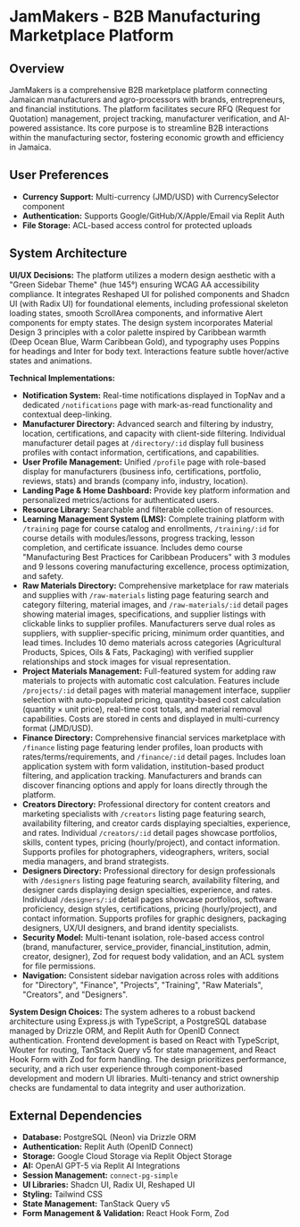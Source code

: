# JamMakers - B2B Manufacturing Marketplace Platform

## Overview

JamMakers is a comprehensive B2B marketplace platform connecting Jamaican manufacturers and agro-processors with brands, entrepreneurs, and financial institutions. The platform facilitates secure RFQ (Request for Quotation) management, project tracking, manufacturer verification, and AI-powered assistance. Its core purpose is to streamline B2B interactions within the manufacturing sector, fostering economic growth and efficiency in Jamaica.

## User Preferences

- **Currency Support:** Multi-currency (JMD/USD) with CurrencySelector component
- **Authentication:** Supports Google/GitHub/X/Apple/Email via Replit Auth
- **File Storage:** ACL-based access control for protected uploads

## System Architecture

**UI/UX Decisions:**
The platform utilizes a modern design aesthetic with a "Green Sidebar Theme" (hue 145°) ensuring WCAG AA accessibility compliance. It integrates Reshaped UI for polished components and Shadcn UI (with Radix UI) for foundational elements, including professional skeleton loading states, smooth ScrollArea components, and informative Alert components for empty states. The design system incorporates Material Design 3 principles with a color palette inspired by Caribbean warmth (Deep Ocean Blue, Warm Caribbean Gold), and typography uses Poppins for headings and Inter for body text. Interactions feature subtle hover/active states and animations.

**Technical Implementations:**
- **Notification System:** Real-time notifications displayed in TopNav and a dedicated `/notifications` page with mark-as-read functionality and contextual deep-linking.
- **Manufacturer Directory:** Advanced search and filtering by industry, location, certifications, and capacity with client-side filtering. Individual manufacturer detail pages at `/directory/:id` display full business profiles with contact information, certifications, and capabilities.
- **User Profile Management:** Unified `/profile` page with role-based display for manufacturers (business info, certifications, portfolio, reviews, stats) and brands (company info, industry, location).
- **Landing Page & Home Dashboard:** Provide key platform information and personalized metrics/actions for authenticated users.
- **Resource Library:** Searchable and filterable collection of resources.
- **Learning Management System (LMS):** Complete training platform with `/training` page for course catalog and enrollments, `/training/:id` for course details with modules/lessons, progress tracking, lesson completion, and certificate issuance. Includes demo course "Manufacturing Best Practices for Caribbean Producers" with 3 modules and 9 lessons covering manufacturing excellence, process optimization, and safety.
- **Raw Materials Directory:** Comprehensive marketplace for raw materials and supplies with `/raw-materials` listing page featuring search and category filtering, material images, and `/raw-materials/:id` detail pages showing material images, specifications, and supplier listings with clickable links to supplier profiles. Manufacturers serve dual roles as suppliers, with supplier-specific pricing, minimum order quantities, and lead times. Includes 10 demo materials across categories (Agricultural Products, Spices, Oils & Fats, Packaging) with verified supplier relationships and stock images for visual representation.
- **Project Materials Management:** Full-featured system for adding raw materials to projects with automatic cost calculation. Features include `/projects/:id` detail pages with material management interface, supplier selection with auto-populated pricing, quantity-based cost calculation (quantity × unit price), real-time cost totals, and material removal capabilities. Costs are stored in cents and displayed in multi-currency format (JMD/USD).
- **Finance Directory:** Comprehensive financial services marketplace with `/finance` listing page featuring lender profiles, loan products with rates/terms/requirements, and `/finance/:id` detail pages. Includes loan application system with form validation, institution-based product filtering, and application tracking. Manufacturers and brands can discover financing options and apply for loans directly through the platform.
- **Creators Directory:** Professional directory for content creators and marketing specialists with `/creators` listing page featuring search, availability filtering, and creator cards displaying specialties, experience, and rates. Individual `/creators/:id` detail pages showcase portfolios, skills, content types, pricing (hourly/project), and contact information. Supports profiles for photographers, videographers, writers, social media managers, and brand strategists.
- **Designers Directory:** Professional directory for design professionals with `/designers` listing page featuring search, availability filtering, and designer cards displaying design specialties, experience, and rates. Individual `/designers/:id` detail pages showcase portfolios, software proficiency, design styles, certifications, pricing (hourly/project), and contact information. Supports profiles for graphic designers, packaging designers, UX/UI designers, and brand identity specialists.
- **Security Model:** Multi-tenant isolation, role-based access control (brand, manufacturer, service_provider, financial_institution, admin, creator, designer), Zod for request body validation, and an ACL system for file permissions.
- **Navigation:** Consistent sidebar navigation across roles with additions for "Directory", "Finance", "Projects", "Training", "Raw Materials", "Creators", and "Designers".

**System Design Choices:**
The system adheres to a robust backend architecture using Express.js with TypeScript, a PostgreSQL database managed by Drizzle ORM, and Replit Auth for OpenID Connect authentication. Frontend development is based on React with TypeScript, Wouter for routing, TanStack Query v5 for state management, and React Hook Form with Zod for form handling. The design prioritizes performance, security, and a rich user experience through component-based development and modern UI libraries. Multi-tenancy and strict ownership checks are fundamental to data integrity and user authorization.

## External Dependencies

- **Database:** PostgreSQL (Neon) via Drizzle ORM
- **Authentication:** Replit Auth (OpenID Connect)
- **Storage:** Google Cloud Storage via Replit Object Storage
- **AI:** OpenAI GPT-5 via Replit AI Integrations
- **Session Management:** `connect-pg-simple`
- **UI Libraries:** Shadcn UI, Radix UI, Reshaped UI
- **Styling:** Tailwind CSS
- **State Management:** TanStack Query v5
- **Form Management & Validation:** React Hook Form, Zod